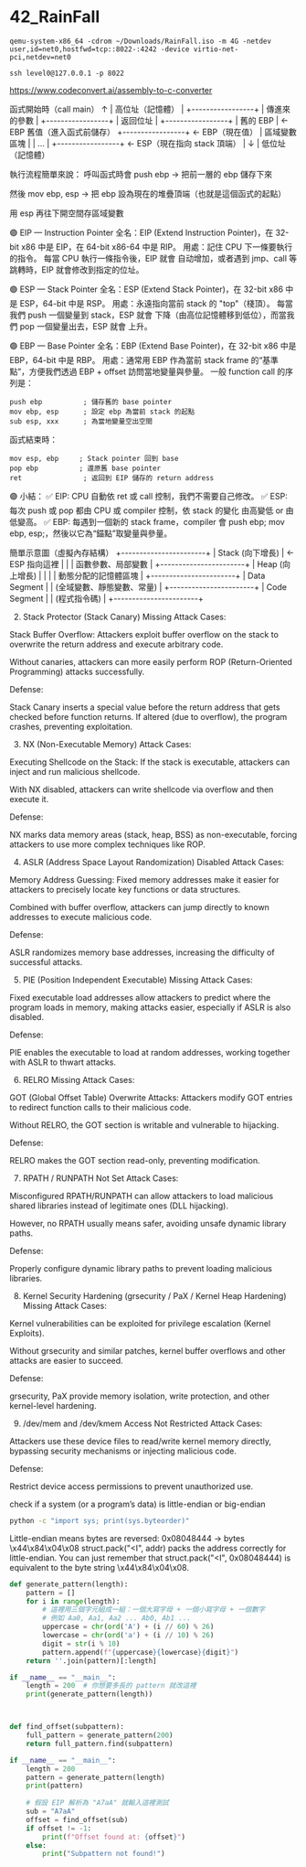 # 42_RainFall

```
qemu-system-x86_64 -cdrom ~/Downloads/RainFall.iso -m 4G -netdev user,id=net0,hostfwd=tcp::8022-:4242 -device virtio-net-pci,netdev=net0
```

```
ssh level0@127.0.0.1 -p 8022 
```
https://www.codeconvert.ai/assembly-to-c-converter


函式開始時（call main）
          ↑
          | 高位址（記憶體）
          |
    +-----------------+
    |  傳進來的參數   |
    +-----------------+
    |      返回位址   |
    +-----------------+
    |      舊的 EBP   | <- EBP 舊值（進入函式前儲存）
    +-----------------+ <- EBP（現在值）
    |  區域變數區塊   |
    |     ...         |
    +-----------------+ <- ESP（現在指向 stack 頂端）
          |
          ↓
          | 低位址（記憶體）


執行流程簡單來說：
呼叫函式時會 push ebp → 把前一層的 ebp 儲存下來

然後 mov ebp, esp → 把 ebp 設為現在的堆疊頂端（也就是這個函式的起點）

用 esp 再往下開空間存區域變數

🟣 EIP — Instruction Pointer
全名：EIP (Extend Instruction Pointer)，在 32-bit x86 中是 EIP，在 64-bit x86-64 中是 RIP。
用處：記住 CPU 下一條要執行的指令。
每當 CPU 執行一條指令後，EIP 就會 自动增加，或者遇到 jmp、call 等跳轉時，EIP 就會修改到指定的位址。

🟣 ESP — Stack Pointer
全名：ESP (Extend Stack Pointer)，在 32-bit x86 中是 ESP，64-bit 中是 RSP。
用處：永遠指向當前 stack 的 "top"（棧頂）。
每當我們 push 一個變量到 stack，ESP 就會 下降（由高位記憶體移到低位），而當我們 pop 一個變量出去，ESP 就會 上升。

🟣 EBP — Base Pointer
全名：EBP (Extend Base Pointer)，在 32-bit x86 中是 EBP，64-bit 中是 RBP。
用處：通常用 EBP 作為當前 stack frame 的“基準點”，方便我們透過 EBP + offset 訪問當地變量與參量。
一般 function call 的序列是：

```
push ebp          ; 儲存舊的 base pointer
mov ebp, esp      ; 設定 ebp 為當前 stack 的起點
sub esp, xxx      ; 為當地變量空出空間
```
函式結束時：
```
mov esp, ebp     ; Stack pointer 回到 base
pop ebp          ; 還原舊 base pointer
ret               ; 返回到 EIP 儲存的 return address
```

🟣 小結：
✅ EIP: CPU 自動依 ret 或 call 控制，我們不需要自己修改。
✅ ESP: 每次 push 或 pop 都由 CPU 或 compiler 控制，依 stack 的變化 由高變低 or 由低變高。
✅ EBP: 每遇到一個新的 stack frame，compiler 會 push ebp; mov ebp, esp;，然後以它為“錨點”取變量與參量。


簡單示意圖（虛擬內存結構）
+-----------------------+
|      Stack (向下增長)     | ← ESP 指向這裡
|                       |
|   函數參數、局部變數      |
+-----------------------+
|       Heap (向上增長)      |
|                       |
|  動態分配的記憶體區塊      |
+-----------------------+
|     Data Segment       |
| (全域變數、靜態變數、常量) |
+-----------------------+
|     Code Segment       |
|     (程式指令碼)        |
+-----------------------+

2. Stack Protector (Stack Canary) Missing
Attack Cases:

Stack Buffer Overflow: Attackers exploit buffer overflow on the stack to overwrite the return address and execute arbitrary code.

Without canaries, attackers can more easily perform ROP (Return-Oriented Programming) attacks successfully.

Defense:

Stack Canary inserts a special value before the return address that gets checked before function returns. If altered (due to overflow), the program crashes, preventing exploitation.

3. NX (Non-Executable Memory)
Attack Cases:

Executing Shellcode on the Stack: If the stack is executable, attackers can inject and run malicious shellcode.

With NX disabled, attackers can write shellcode via overflow and then execute it.

Defense:

NX marks data memory areas (stack, heap, BSS) as non-executable, forcing attackers to use more complex techniques like ROP.

4. ASLR (Address Space Layout Randomization) Disabled
Attack Cases:

Memory Address Guessing: Fixed memory addresses make it easier for attackers to precisely locate key functions or data structures.

Combined with buffer overflow, attackers can jump directly to known addresses to execute malicious code.

Defense:

ASLR randomizes memory base addresses, increasing the difficulty of successful attacks.

5. PIE (Position Independent Executable) Missing
Attack Cases:

Fixed executable load addresses allow attackers to predict where the program loads in memory, making attacks easier, especially if ASLR is also disabled.

Defense:

PIE enables the executable to load at random addresses, working together with ASLR to thwart attacks.

6. RELRO Missing
Attack Cases:

GOT (Global Offset Table) Overwrite Attacks: Attackers modify GOT entries to redirect function calls to their malicious code.

Without RELRO, the GOT section is writable and vulnerable to hijacking.

Defense:

RELRO makes the GOT section read-only, preventing modification.

7. RPATH / RUNPATH Not Set
Attack Cases:

Misconfigured RPATH/RUNPATH can allow attackers to load malicious shared libraries instead of legitimate ones (DLL hijacking).

However, no RPATH usually means safer, avoiding unsafe dynamic library paths.

Defense:

Properly configure dynamic library paths to prevent loading malicious libraries.

8. Kernel Security Hardening (grsecurity / PaX / Kernel Heap Hardening) Missing
Attack Cases:

Kernel vulnerabilities can be exploited for privilege escalation (Kernel Exploits).

Without grsecurity and similar patches, kernel buffer overflows and other attacks are easier to succeed.

Defense:

grsecurity, PaX provide memory isolation, write protection, and other kernel-level hardening.

9. /dev/mem and /dev/kmem Access Not Restricted
Attack Cases:

Attackers use these device files to read/write kernel memory directly, bypassing security mechanisms or injecting malicious code.

Defense:

Restrict device access permissions to prevent unauthorized use.

check if a system (or a program’s data) is little-endian or big-endian

```sh
python -c "import sys; print(sys.byteorder)"
```

Little-endian means bytes are reversed:
0x08048444 → bytes \x44\x84\x04\x08
struct.pack("<I", addr) packs the address correctly for little-endian.
You can just remember that struct.pack("<I", 0x08048444) is equivalent to the byte string \x44\x84\x04\x08.

```py
def generate_pattern(length):
    pattern = []
    for i in range(length):
        # 這裡用三個字元組成一組：一個大寫字母 + 一個小寫字母 + 一個數字
        # 例如 Aa0, Aa1, Aa2 ... Ab0, Ab1 ...
        uppercase = chr(ord('A') + (i // 60) % 26)
        lowercase = chr(ord('a') + (i // 10) % 26)
        digit = str(i % 10)
        pattern.append(f"{uppercase}{lowercase}{digit}")
    return ''.join(pattern)[:length]

if __name__ == "__main__":
    length = 200  # 你想要多長的 pattern 就改這裡
    print(generate_pattern(length))



def find_offset(subpattern):
    full_pattern = generate_pattern(200)
    return full_pattern.find(subpattern)

if __name__ == "__main__":
    length = 200
    pattern = generate_pattern(length)
    print(pattern)
    
    # 假設 EIP 解析為 "A7aA" 就輸入這裡測試
    sub = "A7aA"
    offset = find_offset(sub)
    if offset != -1:
        print(f"Offset found at: {offset}")
    else:
        print("Subpattern not found!")
```